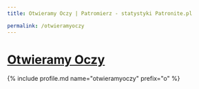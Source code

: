 ```yaml
---
title: Otwieramy Oczy | Patromierz - statystyki Patronite.pl

permalink: /otwieramyoczy
---
```


# [Otwieramy Oczy](https://patronite.pl/otwieramyoczy)

{% include profile.md name="otwieramyoczy" prefix="o" %}
